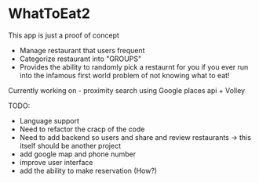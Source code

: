 # WhatToEat2

This app is just a proof of concept 

- Manage restaurant that users frequent
- Categorize restaurant into "GROUPS"
- Provides the ability to randomly pick a restaurnt for you  if you ever run into the infamous first world problem of not knowing what to eat!

Currently working on - proximity search using Google places api + Volley

TODO:
- Language support
- Need to refactor the cracp of the code
- Need to add backend so users and share and review restaurants -> this itself should be another project 
- add google map and phone number
- improve user interface 
- add the ability to make reservation (How?)
